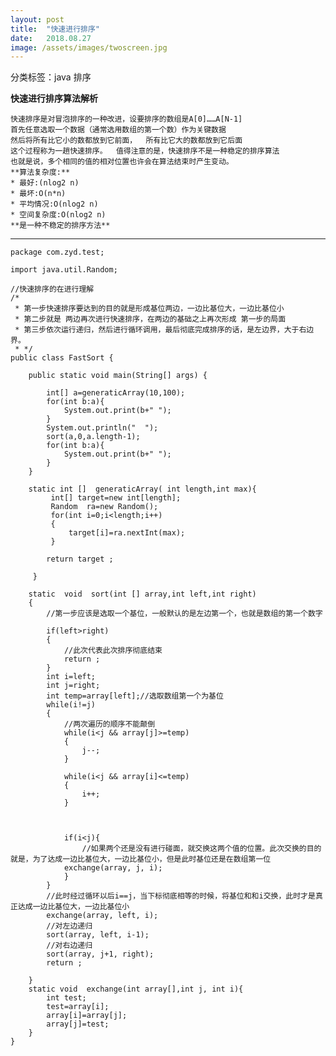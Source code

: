 ```yaml
---
layout: post
title:  "快速进行排序"
date:   2018.08.27
image: /assets/images/twoscreen.jpg
---
```

分类标签：java 排序

**快速进行排序算法解析**

    快速排序是对冒泡排序的一种改进，设要排序的数组是A[0]……A[N-1]  
	首先任意选取一个数据（通常选用数组的第一个数）作为关键数据  
    然后将所有比它小的数都放到它前面，  所有比它大的数都放到它后面  
    这个过程称为一趟快速排序。  值得注意的是，快速排序不是一种稳定的排序算法  
    也就是说，多个相同的值的相对位置也许会在算法结束时产生变动。    
	**算法复杂度:**  
	* 最好:(nlog2 n)        
	* 最坏:O(n*n)  
	* 平均情况:O(nlog2 n)  
	* 空间复杂度:O(nlog2 n)  
	**是一种不稳定的排序方法**  

***

```
package com.zyd.test;

import java.util.Random;

//快速排序的在进行理解
/*
 * 第一步快速排序要达到的目的就是形成基位两边，一边比基位大，一边比基位小
 * 第二步就是 两边再次进行快速排序，在两边的基础之上再次形成 第一步的局面
 * 第三步依次运行递归，然后进行循环调用，最后彻底完成排序的话，是左边界，大于右边界。
 * */
public class FastSort {

	public static void main(String[] args) {
		
		int[] a=generaticArray(10,100);
		for(int b:a){
			System.out.print(b+" ");
		}
		System.out.println("  ");
		sort(a,0,a.length-1);
		for(int b:a){
			System.out.print(b+" ");
		}
	}
	
	static int []  generaticArray( int length,int max){
		 int[] target=new int[length];
		 Random  ra=new Random();
		 for(int i=0;i<length;i++)
		 {
			 target[i]=ra.nextInt(max);
		 }
		 
		return target ;
		 
	 }
	
	static  void  sort(int [] array,int left,int right)
	{
		//第一步应该是选取一个基位，一般默认的是左边第一个，也就是数组的第一个数字
		
		if(left>right)
		{
			//此次代表此次排序彻底结束
			return ;
		}
		int i=left;
		int j=right;
		int temp=array[left];//选取数组第一个为基位
		while(i!=j)
		{
			//两次遍历的顺序不能颠倒
			while(i<j && array[j]>=temp)
			{
				j--;
			}
			
			while(i<j && array[i]<=temp)
			{
				i++;
			}
			
			
			
			if(i<j){
				//如果两个还是没有进行碰面，就交换这两个值的位置。此次交换的目的就是，为了达成一边比基位大，一边比基位小，但是此时基位还是在数组第一位
			exchange(array, j, i);
			}
		}
		//此时经过循环以后i==j，当下标彻底相等的时候，将基位和和i交换，此时才是真正达成一边比基位大，一边比基位小
		exchange(array, left, i);
		//对左边递归
		sort(array, left, i-1);
		//对右边递归
		sort(array, j+1, right);
		return ;
		
	}
	static void  exchange(int array[],int j, int i){
		int test;
		test=array[i];
		array[i]=array[j];
		array[j]=test;
	}
}

```





